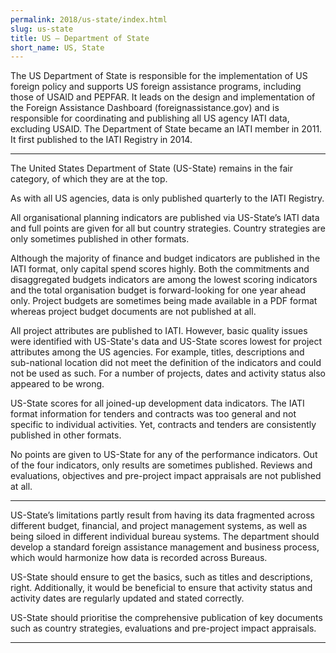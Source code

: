 ```yaml
---
permalink: 2018/us-state/index.html
slug: us-state
title: US – Department of State
short_name: US, State
---
```


The US Department of State is responsible for the implementation of US foreign policy and supports US foreign assistance programs, including those of USAID and PEPFAR. It leads on the design and implementation of the Foreign Assistance Dashboard (foreignassistance.gov) and is responsible for coordinating and publishing all US agency IATI data, excluding USAID. The Department of State became an IATI member in 2011. It first published to the IATI Registry in 2014.

---

The United States Department of State (US-State) remains in the fair category, of which they are at the top. 

As with all US agencies, data is only published quarterly to the IATI Registry. 

All organisational planning indicators are published via US-State’s IATI data and full points are given for all but country strategies. Country strategies are only sometimes published in other formats. 

Although the majority of finance and budget indicators are published in the IATI format, only capital spend scores highly. Both the commitments and disaggregated budgets indicators are among the lowest scoring indicators and the total organisation budget is forward-looking for one year ahead only. Project budgets are sometimes being made available in a PDF format whereas project budget documents are not published at all. 

All project attributes are published to IATI. However, basic quality issues were identified with US-State's data and US-State scores lowest for project attributes among the US agencies. For example, titles, descriptions and sub-national location did not meet the definition of the indicators and could not be used as such. For a number of projects, dates and activity status also appeared to be wrong.

US-State scores for all joined-up development data indicators. The IATI format information for tenders and contracts was too general and not specific to individual activities. Yet, contracts and tenders are consistently published in other formats. 

No points are given to US-State for any of the performance indicators. Out of the four indicators, only results are sometimes published. Reviews and evaluations, objectives and pre-project impact appraisals are not published at all. 


---

US-State’s limitations partly result from having its data fragmented across different budget, financial, and project management systems, as well as being siloed in different individual bureau systems. The department should develop a standard foreign assistance management and business process, which would harmonize how data is recorded across Bureaus.

US-State should ensure to get the basics, such as titles and descriptions, right. Additionally, it would be beneficial to ensure that activity status and activity dates are regularly updated and stated correctly. 

US-State should prioritise the comprehensive publication of key documents such as country strategies, evaluations and pre-project impact appraisals. 

---
